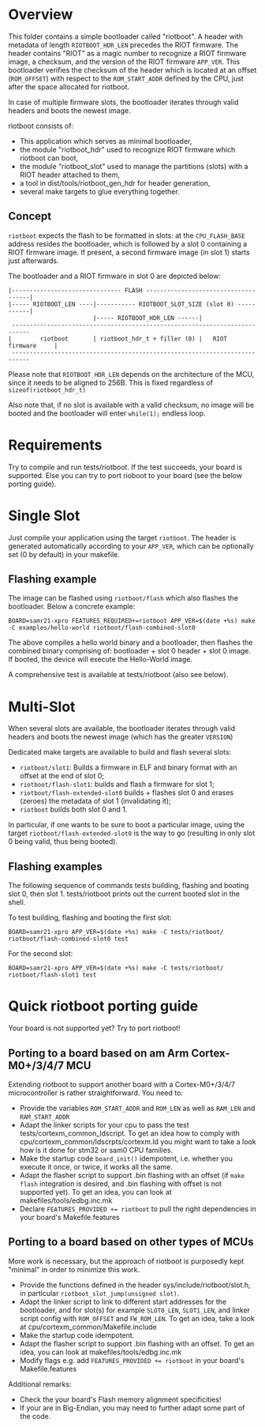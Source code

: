 # Overview
This folder contains a simple bootloader called "riotboot".
A header with metadata of length `RIOTBOOT_HDR_LEN` precedes
the RIOT firmware. The header contains "RIOT" as a magic
number to recognize a RIOT firmware image, a checksum, and
the version of the RIOT firmware `APP_VER`.
This bootloader verifies the checksum of the header which is located
at an offset (`ROM_OFFSET`) with respect to  the `ROM_START_ADDR`
defined by the CPU, just after the space allocated for riotboot.

In case of multiple firmware slots, the bootloader iterates through
valid headers and boots the newest image.

riotboot consists of:

  - This application which serves as minimal bootloader,
  - the module "riotboot_hdr" used to recognize RIOT firmware which riotboot
    can boot,
  - the module "riotboot_slot" used to manage the partitions (slots) with a
    RIOT header attached to them,
  - a tool in dist/tools/riotboot_gen_hdr for header generation,
  - several make targets to glue everything together.

## Concept
`riotboot` expects the flash to be formatted in slots: at the `CPU_FLASH_BASE`
address resides the bootloader, which is followed by a slot 0 containing a
RIOT firmware image. If present, a second firmware image (in slot 1) starts just
afterwards.

The bootloader and a RIOT firmware in slot 0 are depicted below:

```
|------------------------------- FLASH -------------------------------------|
|----- RIOTBOOT_LEN ----|----------- RIOTBOOT_SLOT_SIZE (slot 0) -----------|
                        |----- RIOTBOOT_HDR_LEN ------|
 ---------------------------------------------------------------------------
|        riotboot       | riotboot_hdr_t + filler (0) |   RIOT firmware     |
 ---------------------------------------------------------------------------
```

Please note that `RIOTBOOT_HDR_LEN` depends on the architecture of the
MCU, since it needs to be aligned to 256B. This is fixed regardless of
`sizeof(riotboot_hdr_t)`

Also note that, if no slot is available with a valid checksum,
no image will be booted and the bootloader will enter `while(1);` endless loop.

# Requirements
Try to compile and run tests/riotboot. If the test succeeds, your board is
supported. Else you can try to port rioboot to your board (see the below
porting guide).

# Single Slot
Just compile your application using the target `riotboot`. The header
is generated automatically according to your `APP_VER`, which can be
optionally set (0 by default) in your makefile.


## Flashing example
The image can be flashed using `riotboot/flash` which also flashes
the bootloader. Below a concrete example:

`BOARD=samr21-xpro FEATURES_REQUIRED+=riotboot APP_VER=$(date +%s) make -C examples/hello-world riotboot/flash-combined-slot0`

The above compiles a hello world binary and a bootloader, then flashes the
combined binary comprising of: bootloader + slot 0 header + slot 0 image.
If booted, the device will execute the Hello-World image.

A comprehensive test is available at tests/riotboot (also see below).

# Multi-Slot

When several slots are available, the bootloader iterates through
valid headers and boots the newest image (which has the greater `VERSION`)

Dedicated make targets are available to build and flash several slots:

  - `riotboot/slot1`: Builds a firmware in ELF and binary format with
    an offset at the end of slot 0;
  - `riotboot/flash-slot1`: builds and flash a firmware for slot 1;
  - `riotboot/flash-extended-slot0` builds + flashes slot 0 and erases (zeroes)
    the metadata of slot 1 (invalidating it);
  - `riotboot` builds both slot 0 and 1.

In particular, if one wants to be sure to boot a particular image, using the
target `riotboot/flash-extended-slot0` is the way to go (resulting in only
slot 0 being valid, thus being booted).

## Flashing examples

The following sequence of commands tests building, flashing and booting slot 0,
then slot 1. tests/riotboot prints out the current booted slot in the shell.

To test building, flashing and booting the first slot:

`BOARD=samr21-xpro APP_VER=$(date +%s) make -C tests/riotboot/ riotboot/flash-combined-slot0 test`

For the second slot:

`BOARD=samr21-xpro APP_VER=$(date +%s) make -C tests/riotboot/ riotboot/flash-slot1 test`

# Quick riotboot porting guide

Your board is not supported yet? Try to port riotboot!

## Porting to a board based on am Arm Cortex-M0+/3/4/7 MCU

Extending riotboot to support another board with a Cortex-M0+/3/4/7
microcontroller is rather straightforward. You need to:

  - Provide the variables `ROM_START_ADDR` and `ROM_LEN` as well as
`RAM_LEN` and `RAM_START_ADDR`
  - Adapt the linker scripts for your cpu to pass the test tests/cortexm_common_ldscript.
To get an idea how to comply with cpu/cortexm_common/ldscrpts/cortexm.ld
you might want to take a look how is it done for stm32 or sam0 CPU families.
  - Make the startup code `board_init()` idempotent,
i.e. whether you execute it once, or twice, it works all the same.
  - Adapt the flasher script to support .bin flashing with an offset (if `make flash`
integration is desired, and .bin flashing with offset is not supported yet). To get an idea, you can look at makefiles/tools/edbg.inc.mk
  - Declare `FEATURES_PROVIDED += riotboot` to pull the right dependencies
in your board's Makefile.features

## Porting to a board based on other types of MCUs

More work is necessary, but the approach of riotboot is purposedly kept
"minimal" in order to minimize this work.

- Provide the functions defined in the header sys/include/riotboot/slot.h, in particular `riotboot_slot_jump(unsigned slot)`.
- Adapt the linker script to link to different start addresses for the bootloader, and for slot(s) for example `SLOT0_LEN`, `SLOT1_LEN`, and linker script config with `ROM_OFFSET` and `FW_ROM_LEN`. To get an idea, take a look at cpu/cortexm_common/Makefile.include
- Make the startup code idempotent.
- Adapt the flasher script to support .bin flashing with an offset. To get an idea, you can look at makefiles/tools/edbg.inc.mk
- Modify flags e.g. add `FEATURES_PROVIDED += riotboot` in your board's Makefile.features

Additional remarks:

- Check the your board's Flash memory alignment specificities!
- If your are in  Big-Endian, you may need to further adapt some part of the code.



